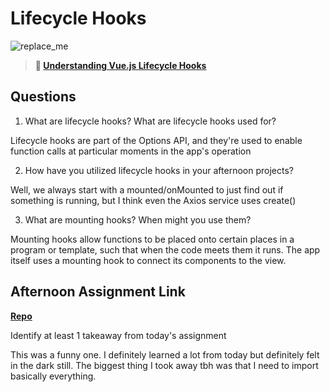 # Lifecycle Hooks

![replace_me](https://codeworks.blob.core.windows.net/public/assets/img/illustrations/placeholder.svg)

> **📖 [Understanding Vue.js Lifecycle Hooks](https://codeworksacademy.com/fs-student-guide/resources/wk6/03-Vue-Lifecycle-Hooks)**

## Questions

1. What are lifecycle hooks? What are lifecycle hooks used for?

Lifecycle hooks are part of the Options API, and they're used to enable function calls at particular moments in the app's operation

2. How have you utilized lifecycle hooks in your afternoon projects?

Well, we always start with a mounted/onMounted to just find out if something is running, but I think even the Axios service uses create()

3. What are mounting hooks? When might you use them?

Mounting hooks allow functions to be placed onto certain places in a program or template, such that when the code meets them it runs. The app itself uses a mounting hook to connect its components to the view.

## Afternoon Assignment Link

**[Repo](https://github.com/da-cade/vuegslist)**

Identify at least 1 takeaway from today's assignment

This was a funny one. I definitely learned a lot from today but definitely felt in the dark still. The biggest thing I took away tbh was that I need to import basically everything.
